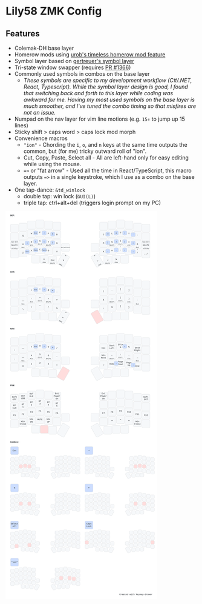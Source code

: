 # Lily58 ZMK Config
## Features
- Colemak-DH base layer
- Homerow mods using [urob's timeless homerow mod feature](https://github.com/urob/zmk-config?tab=readme-ov-file#timeless-homerow-mods)
- Symbol layer based on [gertreuer's symbol layer](https://github.com/getreuer/qmk-keymap?tab=readme-ov-file#my-keymap)
- Tri-state window swapper (requires [PR #1366](https://github.com/zmkfirmware/zmk/pull/1366))
- Commonly used symbols in combos on the base layer
  - _These symbols are specific to my development workflow (C#/.NET, React, Typescript). While the symbol layer design is good, I found that switching back and forth to this layer while coding was awkward for me. Having my most used symbols on the base layer is much smoother, and I've tuned the combo timing so that misfires are not an issue._
- Numpad on the nav layer for vim line motions (e.g. `15↑` to jump up 15 lines)
- Sticky shift > caps word > caps lock mod morph
- Convenience macros
  - `"ion"` - Chording the `i`, `o`, and `n` keys at the same time outputs the common, but (for me) tricky outward roll of "ion".
  - Cut, Copy, Paste, Select all - All are left-hand only for easy editing while using the mouse.
  - `=>` or "fat arrow" - Used all the time in React/TypeScript, this macro outputs `=>` in a single keystroke, which I use as a combo on the base layer.
- One tap-dance: `&td_winlock`
  - double tap: win lock (`GUI(L)`)
  - triple tap: ctrl+alt+del (triggers login prompt on my PC)

![Keymap Representation](./keymap-drawer/lily58.svg?raw=true "Keymap Representation")

